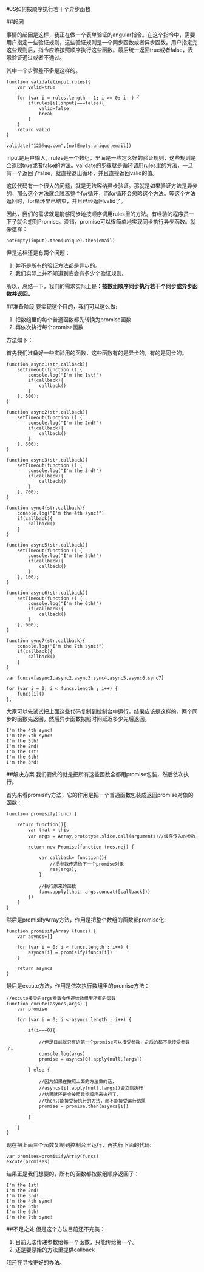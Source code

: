 #JS如何按顺序执行若干个异步函数

##起因

事情的起因是这样，我正在做一个表单验证的angular指令。在这个指令中，需要用户指定一些验证规则，这些验证规则是一个同步函数或者异步函数。用户指定完这些规则后，指令应该按照顺序执行这些函数。最后统一返回true或者false，表示验证通过或者不通过。

其中一个步骤差不多是这样的。

	function validate(input,rules){
		var valid=true
	
		for (var i = rules.length - 1; i >= 0; i--) {
			if(rules[i][input]===false){
				valid=false
				break
			}
		}
		return valid
	}

	validate("123@qq.com",[notEmpty,unique,email])


input是用户输入，rules是一个数组，里面是一些定义好的验证规则，这些规则是会返回true或者false的方法。validate的步骤就是循环调用rules里的方法，一旦有一个返回了false，就直接退出循环，并且直接返回valid的值。

这段代码有一个很大的问题，就是无法容纳异步验证。那就是如果验证方法是异步的，那么这个方法就会脱离整个for循环，而for循环会忽略这个方法。等这个方法返回时，for循环早已结束，并且已经返回valid了。

因此，我们的需求就是能够同步地按顺序调用rules里的方法。有经验的程序员一下子就会想到Promise。没错，promise可以很简单地实现同步执行异步函数。就像这样：

	notEmpty(input).then(unique).then(email)

但是这样还是有两个问题：

1. 并不是所有的验证方法都是异步的。
2. 我们实际上并不知道到底会有多少个验证规则。

所以，总结一下，我们的需求实际上是：**按数组顺序同步执行若干个同步或异步函数并返回。**

##准备阶段
要实现这个目的，我们可以这么做:

1. 把数组里的每个普通函数都先转换为promise函数
2. 再依次执行每个promise函数

方法如下：

首先我们准备好一些实验用的函数，这些函数有的是异步的，有的是同步的。
	
	function async1(str,callback){
		setTimeout(function () {
	        console.log("I'm the 1st!")
	        if(callback){
	        	callback()
	        }
	    }, 500);
	}
	
	function async2(str,callback){
		setTimeout(function () {
	        console.log("I'm the 2nd!")
	        if(callback){
	        	callback()
	        }
	    }, 300);
	}
	
	function async3(str,callback){
		setTimeout(function () {
	        console.log("I'm the 3rd!")
	        if(callback){
	        	callback()
	        }
	    }, 700);
	}
	
	function sync4(str,callback){
	    console.log("I'm the 4th sync!")
	    if(callback){
	    	callback()
	    }
	}
	
	function async5(str,callback){
		setTimeout(function () {
	        console.log("I'm the 5th!")
	        if(callback){
	        	callback()
	        }
	    }, 100);
	}
	
	function async6(str,callback){
		setTimeout(function () {
	        console.log("I'm the 6th!")
	        if(callback){
	        	callback()
	        }
	    }, 600);
	}
	
	function sync7(str,callback){
	    console.log("I'm the 7th sync!")
	    if(callback){
	    	callback()
	    }
	}
	
	var funcs=[async1,async2,async3,sync4,async5,async6,sync7]
	
	for (var i = 0; i < funcs.length ; i++) {
		funcs[i]()
	};
	
大家可以先试试把上面这些代码复制到控制台中运行，结果应该是这样的。两个同步的函数先返回，然后异步函数按照时间延迟多少先后返回。


	I'm the 4th sync!
	I'm the 7th sync!
	I'm the 5th!
	I'm the 2nd!
	I'm the 1st!
	I'm the 6th!
	I'm the 3rd!

##解决方案
我们要做的就是把所有这些函数全都用promise包装，然后依次执行。

首先来看promisify方法，它的作用是把一个普通函数包装成返回promise对象的函数：

	function promisify(func) {
	
		return function(){
			var that = this
			var args = Array.prototype.slice.call(arguments)//缓存传入的参数
			
		    return new Promise(function (res,rej) {
		    
		    	var callback= function(){
		    		//把参数传递给下一个promise对象
			        res(args);
		    	}
		    	
		    	//执行原来的函数
		    	func.apply(that, args.concat([callback]))
		    })	
		}
	}
	
然后是promisifyArray方法，作用是把整个数组的函数都promise化:
	
	function promisifyArray (funcs) {
		var asyncs=[]
		
		for (var i = 0; i < funcs.length ; i++) {
			asyncs[i] = promisify(funcs[i])
		}
		
		return asyncs
	}
	
最后是excute方法，作用是依次执行数组里的promise方法：
	
	//excute接受的args参数会传递给数组里所有的函数
	function excute(asyncs,args) {
		var promise
		
		for (var i = 0; i < asyncs.length ; i++) {
		
			if(i===0){
			
				//但是目前就只有这第一个promise可以接受参数，之后的都不能接受参数了。
				console.log(args)
				promise = asyncs[0].apply(null,[args])
				
			} else {
				
				//因为如果在按照上面的方法做的话，
				//asyncs[i].apply(null,[args])会立刻执行
				//结果就还是会按照异步顺序来执行了，
				//then只能接受待执行的方法，而不能接受运行结果
				promise = promise.then(asyncs[i])
				
			}
			
		}
	}

现在把上面三个函数复制到控制台里运行，再执行下面的代码:

	var promises=promisifyArray(funcs)
	excute(promises)
	
结果正是我们想要的，所有的函数都按数组顺序返回了：

	I'm the 1st!
	I'm the 2nd!
	I'm the 3rd!
	I'm the 4th sync!
	I'm the 5th!
	I'm the 6th!
	I'm the 7th sync!


##不足之处
但是这个方法目前还不完美：

1. 目前无法传递参数给每一个函数，只能传给第一个。
2. 还是要原始的方法里提供callback

我还在寻找更好的办法。